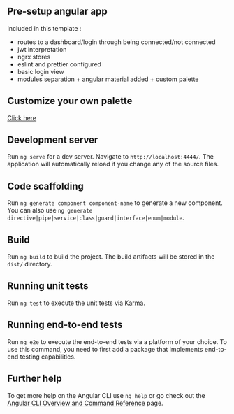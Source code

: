 ## Pre-setup angular app

Included in this template :

- routes to a dashboard/login through being connected/not connected
- jwt interpretation
- ngrx stores
- eslint and prettier configured
- basic login view
- modules separation + angular material added + custom palette

## Customize your own palette

[Click here](http://mcg.mbitson.com)

## Development server

Run `ng serve` for a dev server. Navigate to `http://localhost:4444/`. The application will automatically reload if you change any of the source files.

## Code scaffolding

Run `ng generate component component-name` to generate a new component. You can also use `ng generate directive|pipe|service|class|guard|interface|enum|module`.

## Build

Run `ng build` to build the project. The build artifacts will be stored in the `dist/` directory.

## Running unit tests

Run `ng test` to execute the unit tests via [Karma](https://karma-runner.github.io).

## Running end-to-end tests

Run `ng e2e` to execute the end-to-end tests via a platform of your choice. To use this command, you need to first add a package that implements end-to-end testing capabilities.

## Further help

To get more help on the Angular CLI use `ng help` or go check out the [Angular CLI Overview and Command Reference](https://angular.io/cli) page.
